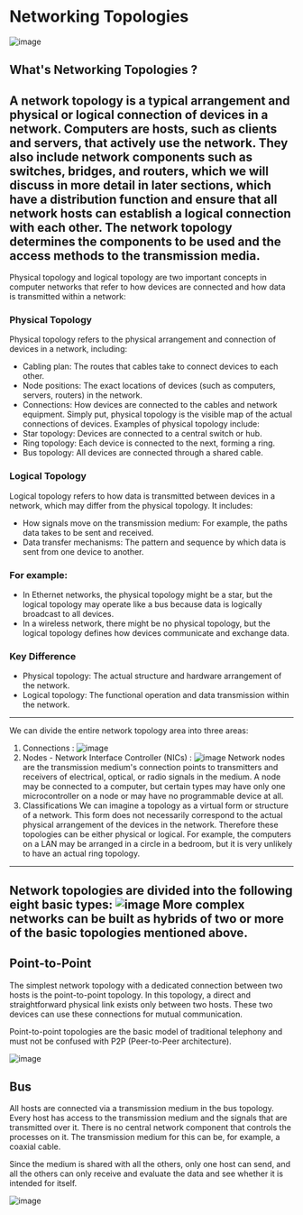 # Networking Topologies
![image](https://github.com/user-attachments/assets/b7d81315-bee8-453b-869c-2d5a377113c6)


## What's Networking Topologies ?
A network topology is a typical arrangement and physical or logical connection of devices in a network. Computers are hosts, such as clients and servers, that actively use the network. They also include network components such as switches, bridges, and routers, which we will discuss in more detail in later sections, which have a distribution function and ensure that all network hosts can establish a logical connection with each other. The network topology determines the components to be used and the access methods to the transmission media.
---
Physical topology and logical topology are two important concepts in computer networks that refer to how devices are connected and how data is transmitted within a network:
### Physical Topology
Physical topology refers to the physical arrangement and connection of devices in a network, including:
- Cabling plan: The routes that cables take to connect devices to each other.
- Node positions: The exact locations of devices (such as computers, servers, routers) in the network.
- Connections: How devices are connected to the cables and network equipment.
Simply put, physical topology is the visible map of the actual connections of devices. Examples of physical topology include:
- Star topology: Devices are connected to a central switch or hub.
- Ring topology: Each device is connected to the next, forming a ring.
- Bus topology: All devices are connected through a shared cable.
### Logical Topology
Logical topology refers to how data is transmitted between devices in a network, which may differ from the physical topology. It includes:
- How signals move on the transmission medium: For example, the paths data takes to be sent and received.
- Data transfer mechanisms: The pattern and sequence by which data is sent from one device to another.

### **For example:**
- In Ethernet networks, the physical topology might be a star, but the logical topology may operate like a bus because data is logically broadcast to all devices.
- In a wireless network, there might be no physical topology, but the logical topology defines how devices communicate and exchange data.

### Key Difference
- Physical topology: The actual structure and hardware arrangement of the network.
- Logical topology: The functional operation and data transmission within the network.
---
We can divide the entire network topology area into three areas:
1. Connections :
![image](https://github.com/user-attachments/assets/bd047e21-d28f-4208-9bf9-4946e330d9f1)
2. Nodes - Network Interface Controller (NICs) :
![image](https://github.com/user-attachments/assets/5e79aabf-d44d-471c-be8a-aa89a190697f)
Network nodes are the transmission medium's connection points to transmitters and receivers of electrical, optical, or radio signals in the medium. A node may be connected to a computer, but certain types may have only one microcontroller on a node or may have no programmable device at all.
3. Classifications
We can imagine a topology as a virtual form or structure of a network. This form does not necessarily correspond to the actual physical arrangement of the devices in the network. Therefore these topologies can be either physical or logical. For example, the computers on a LAN may be arranged in a circle in a bedroom, but it is very unlikely to have an actual ring topology.
---
Network topologies are divided into the following eight basic types:
![image](https://github.com/user-attachments/assets/b7dea406-694a-4539-8fd2-88020138a10c)
More complex networks can be built as hybrids of two or more of the basic topologies mentioned above.
---
## Point-to-Point
The simplest network topology with a dedicated connection between two hosts is the point-to-point topology. In this topology, a direct and straightforward physical link exists only between two hosts. These two devices can use these connections for mutual communication.

Point-to-point topologies are the basic model of traditional telephony and must not be confused with P2P (Peer-to-Peer architecture).

![image](https://github.com/user-attachments/assets/d1ac750c-cf54-4bb1-9b1c-109aac3a7216)

## Bus
All hosts are connected via a transmission medium in the bus topology. Every host has access to the transmission medium and the signals that are transmitted over it. There is no central network component that controls the processes on it. The transmission medium for this can be, for example, a coaxial cable.

Since the medium is shared with all the others, only one host can send, and all the others can only receive and evaluate the data and see whether it is intended for itself.

![image](https://github.com/user-attachments/assets/ce0efd49-3620-4aea-bdb5-64c19aa7bc2a)





